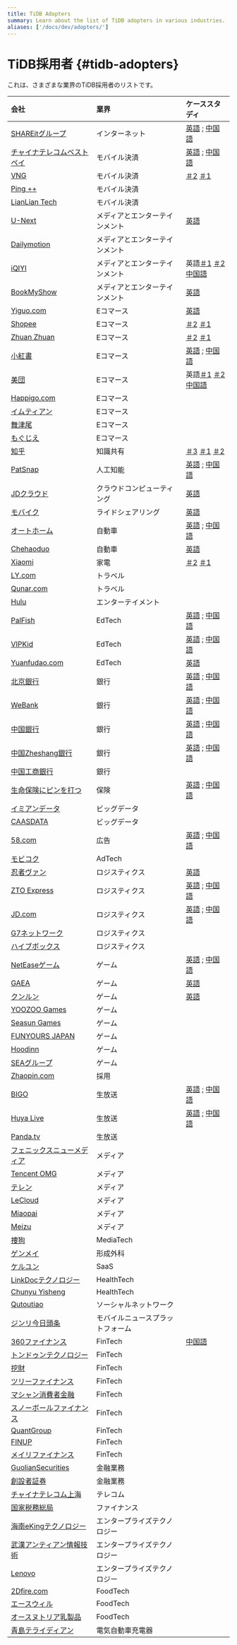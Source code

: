 ```yaml
---
title: TiDB Adopters
summary: Learn about the list of TiDB adopters in various industries.
aliases: ['/docs/dev/adopters/']
---
```


# TiDB採用者 {#tidb-adopters}

これは、さまざまな業界のTiDB採用者のリストです。

| 会社                                                                                    | 業界               | ケーススタディ                                                                                                                                                                                                                                                                                                                                                                        |
| :------------------------------------------------------------------------------------ | :--------------- | :----------------------------------------------------------------------------------------------------------------------------------------------------------------------------------------------------------------------------------------------------------------------------------------------------------------------------------------------------------------------------- |
| [SHAREitグループ](https://www.crunchbase.com/organization/shareit-2)                      | インターネット          | [英語](https://pingcap.com/case-studies/why-shareit-selects-tikv-for-data-storage-for-its-2.4-billion-user-business) ; [中国語](https://pingcap.com/zh/blog/devcon-2021-shareit)                                                                                                                                                                                                    |
| [チャイナテレコムベストペイ](https://www.crunchbase.com/organization/orange-finance)               | モバイル決済           | [英語](https://pingcap.com/case-studies/how-we-process-data-five-times-more-efficiently-using-a-scale-out-mysql-alternative/) ; [中国語](https://pingcap.com/cases-cn/user-case-bestpay/)                                                                                                                                                                                           |
| [VNG](https://en.wikipedia.org/wiki/VNG_Corporation)                                  | モバイル決済           | [＃2](https://pingcap.com/case-studies/zalopay-using-a-scale-out-mysql-alternative-to-serve-millions-of-users) [＃1](https://pingcap.com/case-studies/tidb-at-zalopay-infrastructure-lesson-learned/)                                                                                                                                                                            |
| [Ping ++](https://www.crunchbase.com/organization/ping-5)                             | モバイル決済           |                                                                                                                                                                                                                                                                                                                                                                                |
| [LianLian Tech](https://www.crunchbase.com/organization/lianlian-pay)                 | モバイル決済           |                                                                                                                                                                                                                                                                                                                                                                                |
| [U-Next](https://www.crunchbase.com/organization/u-next)                              | メディアとエンターテインメント  | [英語](https://pingcap.com/case-studies/running-a-scale-out-database-on-arm-as-mysql-alternative/)                                                                                                                                                                                                                                                                               |
| [Dailymotion](https://en.wikipedia.org/wiki/Dailymotion)                              | メディアとエンターテインメント  |                                                                                                                                                                                                                                                                                                                                                                                |
| [iQIYI](https://en.wikipedia.org/wiki/IQiyi)                                          | メディアとエンターテインメント  | 英語[＃1](https://pingcap.com/case-studies/tidb-in-iqiyi/) [＃2](https://pingcap.com/case-studies/how-tidb-powers-real-time-analytics-for-a-streaming-media-giant) [中国語](https://pingcap.com/zh/case/user-case-iq)                                                                                                                                                                 |
| [BookMyShow](https://www.crunchbase.com/organization/bookmyshow)                      | メディアとエンターテインメント  | [英語](https://pingcap.com/case-studies/tidb-in-bookmyshow/)                                                                                                                                                                                                                                                                                                                     |
| [Yiguo.com](https://www.crunchbase.com/organization/shanghai-yiguo-electron-business) | Eコマース            | [英語](https://www.datanami.com/2018/02/22/hybrid-database-capturing-perishable-insights-yiguo/)                                                                                                                                                                                                                                                                                 |
| [Shopee](https://en.wikipedia.org/wiki/Shopee)                                        | Eコマース            | [＃2](https://pingcap.com/case-studies/choosing-right-database-for-your-applications) [＃1](https://pingcap.com/case-studies/tidb-in-shopee/)                                                                                                                                                                                                                                    |
| [Zhuan Zhuan](https://www.crunchbase.com/organization/zhuan-zhuan)                    | Eコマース            | [＃2](https://pingcap.com/case-studies/scale-out-database-powers-china-letgo-with-reduced-maintenance-costs) [＃1](https://pingcap.com/case-studies/tidb-in-zhuanzhuan/)                                                                                                                                                                                                         |
| [小紅書](https://en.wikipedia.org/wiki/Xiaohongshu)                                      | Eコマース            | [英語](https://pingcap.com/case-studies/how-we-use-a-scale-out-htap-database-for-real-time-analytics-and-complex-queries) ; [中国語](https://pingcap.com/zh/case/user-case-xiaohongshu/)                                                                                                                                                                                            |
| [美団](https://www.crunchbase.com/organization/meituan)                                 | Eコマース            | 英語[＃1](https://pingcap.com/case-studies/migrating-from-mysql-to-a-scale-out-database-to-serve-our-290-million-monthly-users) [＃2](https://pingcap.com/case-studies/how-we-use-a-mysql-alternative-to-avoid-sharding-and-provide-strong-consistency) [中国語](https://pingcap.com/zh/case/user-case-meituandianping)                                                               |
| [Happigo.com](https://www.crunchbase.com/organization/happigo-com)                    | Eコマース            |                                                                                                                                                                                                                                                                                                                                                                                |
| [イムティアン](https://www.crunchbase.com/organization/yimutian)                            | Eコマース            |                                                                                                                                                                                                                                                                                                                                                                                |
| [舞津尾](https://www.crunchbase.com/organization/maizhuo)                                | Eコマース            |                                                                                                                                                                                                                                                                                                                                                                                |
| [もぐじえ](https://www.crunchbase.com/organization/mogujie)                               | Eコマース            |                                                                                                                                                                                                                                                                                                                                                                                |
| [知乎](https://en.wikipedia.org/wiki/Zhihu)                                             | 知識共有             | [＃3](https://pingcap.com/case-studies/boosting-big-data-performance-by-combining-tidb-with-hive-and-hdfs) [＃1](https://pingcap.com/case-studies/lesson-learned-from-queries-over-1.3-trillion-rows-of-data-within-milliseconds-of-response-time-at-zhihu/) [＃2](https://pingcap.com/case-studies/horizontally-scaling-hive-metastore-database-by-migrating-from-mysql-to-tidb) |
| [PatSnap](https://www.crunchbase.com/organization/patsnap)                            | 人工知能             | [英語](https://pingcap.com/case-studies/why-we-chose-a-scale-out-data-warehouse-for-real-time-analytics) ; [中国語](https://pingcap.com/zh/case/user-case-patsnap)                                                                                                                                                                                                                  |
| [JDクラウド](https://www.crunchbase.com/organization/jd-cloud)                            | クラウドコンピューティング    | [英語](https://pingcap.com/case-studies/lesson-learned-from-40-k-qps-and-20-billion-rows-of-data-in-a-single-scale-out-cluster/)                                                                                                                                                                                                                                                 |
| [モバイク](https://en.wikipedia.org/wiki/Mobike)                                          | ライドシェアリング        | [英語](https://pingcap.com/case-studies/tidb-in-mobike)                                                                                                                                                                                                                                                                                                                          |
| [オートホーム](https://www.crunchbase.com/organization/autohome)                            | 自動車              | [英語](https://pingcap.com/case-studies/reduce-real-time-query-latency-from-0.5s-to-0.01s-with-scale-out-htap-database) ; [中国語](https://pingcap.com/cases-cn/user-case-qichezhijia/)                                                                                                                                                                                             |
| [Chehaoduo](https://www.crunchbase.com/organization/guazi-com)                        | 自動車              | [英語](https://pingcap.com/case-studies/top-car-trading-platform-chooses-scale-out-database-as-mysql-alternative)                                                                                                                                                                                                                                                                |
| [Xiaomi](https://en.wikipedia.org/wiki/Xiaomi)                                        | 家電               | [＃2](https://pingcap.com/case-studies/a-mysql-alternative-scale-out-database-helps-xiaomi-hyper-growth) [＃1](https://pingcap.com/case-studies/tidb-in-xiaomi)                                                                                                                                                                                                                  |
| [LY.com](https://www.crunchbase.com/organization/ly-com)                              | トラベル             |                                                                                                                                                                                                                                                                                                                                                                                |
| [Qunar.com](https://www.crunchbase.com/organization/qunar-com)                        | トラベル             |                                                                                                                                                                                                                                                                                                                                                                                |
| [Hulu](https://www.hulu.com)                                                          | エンターテイメント        |                                                                                                                                                                                                                                                                                                                                                                                |
| [PalFish](https://www.crunchbase.com/organization/palfish)                            | EdTech           | [英語](https://pingcap.com/case-studies/embracing-newsql-why-we-chose-tidb-over-mongodb-and-mysql) ; [中国語](https://pingcap.com/zh/case/user-case-banyu)                                                                                                                                                                                                                          |
| [VIPKid](https://www.crunchbase.com/organization/vipkid)                              | EdTech           | [英語](https://pingcap.com/case-studies/why-we-chose-a-distributed-sql-database-to-complement-mysql) ; [中国語](https://pingcap.com/cases-cn/user-case-vipkid/)                                                                                                                                                                                                                     |
| [Yuanfudao.com](https://www.crunchbase.com/organization/yuanfudao)                    | EdTech           | [英語](https://pingcap.com/blog/2017-08-08-tidbforyuanfudao/)                                                                                                                                                                                                                                                                                                                    |
| [北京銀行](https://en.wikipedia.org/wiki/Bank_of_Beijing)                                 | 銀行               | [英語](https://pingcap.com/case-studies/how-we-use-a-distributed-database-to-achieve-horizontal-scaling-without-downtime) ; [中国語](https://pingcap.com/zh/case/user-case-beijing-bank)                                                                                                                                                                                            |
| [WeBank](https://en.wikipedia.org/wiki/WeBank_(China))                                | 銀行               | [英語](https://pingcap.com/case-studies/how-we-reduced-batch-processing-time-by-58-percent-with-a-scale-out-mysql-alternative/) ; [中国語](https://pingcap.com/zh/case/user-case-webank)                                                                                                                                                                                            |
| [中国銀行](https://en.wikipedia.org/wiki/Bank_of_China)                                   | 銀行               | [英語](https://pingcap.com/case-studies/how-bank-of-china-uses-a-scale-out-database-to-support-zabbix-monitoring-at-scale) ; [中国語](https://pingcap.com/cases-cn/user-case-bank-of-china/)                                                                                                                                                                                        |
| [中国Zheshang銀行](https://en.wikipedia.org/wiki/China_Zheshang_Bank)                     | 銀行               | [英語](https://pingcap.com/case-studies/reduce-query-latency-from-seconds-to-milliseconds-with-a-scale-out-database) ; [中国語](https://pingcap.com/cases-cn/user-case-zheshang-bank/)                                                                                                                                                                                              |
| [中国工商銀行](https://en.wikipedia.org/wiki/Industrial_and_Commercial_Bank_of_China)       | 銀行               |                                                                                                                                                                                                                                                                                                                                                                                |
| [生命保険にピンを打つ](https://www.bloomberg.com/profile/company/OPAHWZ:CH)                     | 保険               | [英語](https://pingcap.com/case-studies/how-chinas-insurance-giant-improved-agile-application-performance-with-a-newsql-database) ; [中国語](https://pingcap.com/cases-cn/user-case-pingan/)                                                                                                                                                                                        |
| [イミアンデータ](https://www.crunchbase.com/organization/yimian-data)                        | ビッグデータ           |                                                                                                                                                                                                                                                                                                                                                                                |
| [CAASDATA](https://www.caasdata.com/)                                                 | ビッグデータ           |                                                                                                                                                                                                                                                                                                                                                                                |
| [58.com](https://www.crunchbase.com/organization/58-com)                              | 広告               | [英語](https://pingcap.com/case-studies/no-sharding-no-etl-use-scale-out-mysql-alternative-to-store-160-tb-of-data) ; [中国語](https://pingcap.com/cases-cn/user-case-58/)                                                                                                                                                                                                          |
| [モビコク](https://www.linkedin.com/company/shenzhen-keke-network-technology-co.-ltd./)   | AdTech           |                                                                                                                                                                                                                                                                                                                                                                                |
| [忍者ヴァン](https://www.crunchbase.com/organization/ninja-van-2)                          | ロジスティクス          | [英語](https://pingcap.com/case-studies/choose-a-mysql-alternative-over-vitess-and-crdb-to-scale-out-our-databases-on-k8s)                                                                                                                                                                                                                                                       |
| [ZTO Express](https://www.crunchbase.com/organization/zto-express)                    | ロジスティクス          | [英語](https://pingcap.com/case-studies/why-we-migrated-from-exadata-to-a-scale-out-htap-database-for-near-real-time-analytics) ; [中国語](https://pingcap.com/cases-cn/user-case-zto-express/)                                                                                                                                                                                     |
| [JD.com](https://en.wikipedia.org/wiki/JD.com)                                        | ロジスティクス          | [英語](https://pingcap.com/case-studies/8x-system-performance-boost-why-we-migrated-from-mysql-to-newsql-database) ; [中国語](https://pingcap.com/zh/case/user-case-jdl)                                                                                                                                                                                                            |
| [G7ネットワーク](https://www.crunchbase.com/organization/g7)                                | ロジスティクス          |                                                                                                                                                                                                                                                                                                                                                                                |
| [ハイブボックス](http://www.fcbox.com/en/pc/index.html#/)                                    | ロジスティクス          |                                                                                                                                                                                                                                                                                                                                                                                |
| [NetEaseゲーム](https://www.linkedin.com/company/netease-games)                          | ゲーム              | [英語](https://pingcap.com/case-studies/why-we-chose-tidb-over-other-mysql-based-and-newsql-storage-solutions) ; [中国語](https://pingcap.com/cases-cn/user-case-wangyihuyu/)                                                                                                                                                                                                       |
| [GAEA](http://www.gaea.com/en/)                                                       | ゲーム              | [英語](https://pingcap.com/case-studies/2017-05-22-Comparison-between-MySQL-and-TiDB-with-tens-of-millions-of-data-per-day)                                                                                                                                                                                                                                                      |
| [クンルン](https://www.crunchbase.com/organization/kunlun)                                | ゲーム              | [英語](https://pingcap.com/case-studies/empowering-your-gaming-application-with-a-scale-out-newsql-database)                                                                                                                                                                                                                                                                     |
| [YOOZOO Games](https://www.crunchbase.com/organization/yoozoo-games)                  | ゲーム              |                                                                                                                                                                                                                                                                                                                                                                                |
| [Seasun Games](https://www.crunchbase.com/organization/seasun)                        | ゲーム              |                                                                                                                                                                                                                                                                                                                                                                                |
| [FUNYOURS JAPAN](https://www.funyours.co.jp/#/company)                                | ゲーム              |                                                                                                                                                                                                                                                                                                                                                                                |
| [Hoodinn](https://www.crunchbase.com/organization/hoodinn)                            | ゲーム              |                                                                                                                                                                                                                                                                                                                                                                                |
| [SEAグループ](https://sea-group.org/?lang=en)                                             | ゲーム              |                                                                                                                                                                                                                                                                                                                                                                                |
| [Zhaopin.com](https://www.crunchbase.com/organization/zhaopin)                        | 採用               |                                                                                                                                                                                                                                                                                                                                                                                |
| [BIGO](https://www.crunchbase.com/organization/bigo-technology)                       | 生放送              | [英語](https://pingcap.com/case-studies/why-we-chose-an-htap-database-over-mysql-for-horizontal-scaling-and-complex-queries/) ; [中国語](https://pingcap.com/cases-cn/user-case-bigo/)                                                                                                                                                                                              |
| [Huya Live](https://en.wikipedia.org/wiki/Huya_Live)                                  | 生放送              | [英語](https://pingcap.com/case-studies/how-we-scale-out-databases-and-get-big-data-queries-6x-faster-with-a-mysql-alternative) ; [中国語](https://pingcap.com/zh/case/user-case-huya)                                                                                                                                                                                              |
| [Panda.tv](https://www.crunchbase.com/organization/panda-tv)                          | 生放送              |                                                                                                                                                                                                                                                                                                                                                                                |
| [フェニックスニューメディア](https://www.crunchbase.com/organization/phoenix-new-media)            | メディア             |                                                                                                                                                                                                                                                                                                                                                                                |
| [Tencent OMG](https://en.wikipedia.org/wiki/Tencent)                                  | メディア             |                                                                                                                                                                                                                                                                                                                                                                                |
| [テレン](https://www.crunchbase.com/organization/terren)                                 | メディア             |                                                                                                                                                                                                                                                                                                                                                                                |
| [LeCloud](https://www.crunchbase.com/organization/letv-2)                             | メディア             |                                                                                                                                                                                                                                                                                                                                                                                |
| [Miaopai](https://en.wikipedia.org/wiki/Miaopai)                                      | メディア             |                                                                                                                                                                                                                                                                                                                                                                                |
| [Meizu](https://en.wikipedia.org/wiki/Meizu)                                          | メディア             |                                                                                                                                                                                                                                                                                                                                                                                |
| [捜狗](https://en.wikipedia.org/wiki/Sogou)                                             | MediaTech        |                                                                                                                                                                                                                                                                                                                                                                                |
| [ゲンメイ](https://www.crunchbase.com/organization/gengmei)                               | 形成外科             |                                                                                                                                                                                                                                                                                                                                                                                |
| [ケルユン](https://www.crunchbase.com/organization/keruyun-technology-beijing-co-ltd)     | SaaS             |                                                                                                                                                                                                                                                                                                                                                                                |
| [LinkDocテクノロジー](https://www.crunchbase.com/organization/linkdoc-technology)           | HealthTech       |                                                                                                                                                                                                                                                                                                                                                                                |
| [Chunyu Yisheng](https://www.crunchbase.com/organization/chunyu)                      | HealthTech       |                                                                                                                                                                                                                                                                                                                                                                                |
| [Qutoutiao](https://www.crunchbase.com/organization/qutoutiao)                        | ソーシャルネットワーク      |                                                                                                                                                                                                                                                                                                                                                                                |
| [ジンリ今日頭条](https://en.wikipedia.org/wiki/Toutiao)                                      | モバイルニュースプラットフォーム |                                                                                                                                                                                                                                                                                                                                                                                |
| [360ファイナンス](https://www.crunchbase.com/organization/360-finance)                      | FinTech          | [中国語](https://pingcap.com/cases-cn/user-case-360/)                                                                                                                                                                                                                                                                                                                             |
| [トンドゥンテクノロジー](https://www.crunchbase.com/organization/tongdun-technology)             | FinTech          |                                                                                                                                                                                                                                                                                                                                                                                |
| [挖財](https://www.crunchbase.com/organization/wacai)                                   | FinTech          |                                                                                                                                                                                                                                                                                                                                                                                |
| [ツリーファイナンス](https://www.facebook.com/treefinancegroup/)                               | FinTech          |                                                                                                                                                                                                                                                                                                                                                                                |
| [マシャン消費者金融](https://www.crunchbase.com/organization/ms-finance)                       | FinTech          |                                                                                                                                                                                                                                                                                                                                                                                |
| [スノーボールファイナンス](https://www.crunchbase.com/organization/snowball-finance)              | FinTech          |                                                                                                                                                                                                                                                                                                                                                                                |
| [QuantGroup](https://www.crunchbase.com/organization/quantgroup)                      | FinTech          |                                                                                                                                                                                                                                                                                                                                                                                |
| [FINUP](https://www.crunchbase.com/organization/finup)                                | FinTech          |                                                                                                                                                                                                                                                                                                                                                                                |
| [メイリファイナンス](https://www.crunchbase.com/organization/meili-jinrong)                    | FinTech          |                                                                                                                                                                                                                                                                                                                                                                                |
| [GuolianSecurities](https://www.crunchbase.com/organization/guolian-securities)       | 金融業務             |                                                                                                                                                                                                                                                                                                                                                                                |
| [創設者証券](https://www.crunchbase.com/organization/keruyun-technology-beijing-co-ltd)    | 金融業務             |                                                                                                                                                                                                                                                                                                                                                                                |
| [チャイナテレコム上海](http://www.189.cn/sh/)                                                   | テレコム             |                                                                                                                                                                                                                                                                                                                                                                                |
| [国家税務総局](https://en.wikipedia.org/wiki/State_Administration_of_Taxation)              | ファイナンス           |                                                                                                                                                                                                                                                                                                                                                                                |
| [海南eKingテクノロジー](https://www.crunchbase.com/organization/hainan-eking-technology)      | エンタープライズテクノロジー   |                                                                                                                                                                                                                                                                                                                                                                                |
| [武漢アンティアン情報技術](https://www.avlsec.com/)                                               | エンタープライズテクノロジー   |                                                                                                                                                                                                                                                                                                                                                                                |
| [Lenovo](https://en.wikipedia.org/wiki/Lenovo)                                        | エンタープライズテクノロジー   |                                                                                                                                                                                                                                                                                                                                                                                |
| [2Dfire.com](http://www.2dfire.com/)                                                  | FoodTech         |                                                                                                                                                                                                                                                                                                                                                                                |
| [エースウィル](https://www.crunchbase.com/organization/acewill)                             | FoodTech         |                                                                                                                                                                                                                                                                                                                                                                                |
| [オースヌトリア乳製品](https://www.crunchbase.com/organization/ausnutria-dairy)                 | FoodTech         |                                                                                                                                                                                                                                                                                                                                                                                |
| [青島テライディアン](https://www.teld.cn/)                                                     | 電気自動車充電器         |                                                                                                                                                                                                                                                                                                                                                                                |
